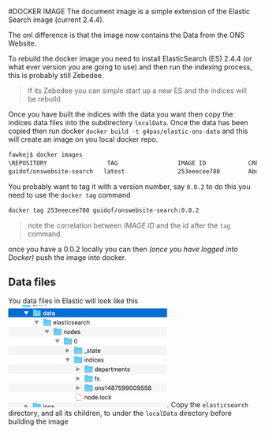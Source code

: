 #DOCKER IMAGE
The document image is a simple extension of the Elastic Search image (current 2.4.4).

The onl difference is that the image now contains the Data from the ONS Website.

To rebuild the docker image you need to install ElasticSearch (ES) 2.4.4 (or what ever version you are going to use) and then run the indexing process, this is probably still Zebedee.

>If its Zebedee you can simple start up a new ES and the indices will be rebuild


Once you have built the indices with the data you want then copy the indices data files into the subdirectory `localData`.
Once the data has been copied then run docker  `docker build -t g4pas/elastic-ons-data` and this will create an image on
 you local docker repo.
```bash
fawkej$ docker images
\REPOSITORY                 TAG                 IMAGE ID            CREATED             SIZE
guidof/onswebsite-search   latest               253eeecee780        About an hour ago   1.05 GB
```

You probably want to tag it with a version number, say `0.0.2` to do this you need to use the `docker tag` command
```bash
docker tag 253eeecee780 guidof/onswebsite-search:0.0.2
```
> note the correlation between _IMAGE ID_ and the id after the `tag` command.

once you have a 0.0.2 locally you can then _(once you have logged into Docker)_ push the image into docker.

## Data files
You data files in Elastic will look like this 
![Data Files with elasticsearch node name](DataFiles.png).
Copy the `elasticsearch` directory, and all its children, to under the `localData` directory before building the image